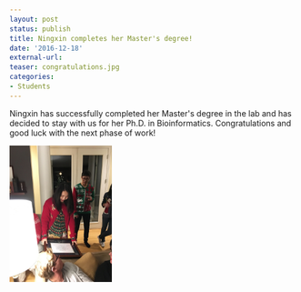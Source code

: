 ```yaml
---
layout: post
status: publish
title: Ningxin completes her Master's degree!
date: '2016-12-18'
external-url:
teaser: congratulations.jpg
categories:
- Students
---
```


Ningxin has successfully completed her Master's degree in the lab and has decided to stay with us for her Ph.D. in Bioinformatics. Congratulations and good luck with the next phase of work!

<img src="/assets/news_graphics/2016-12-18-Ningxin.jpg" height="240px">
